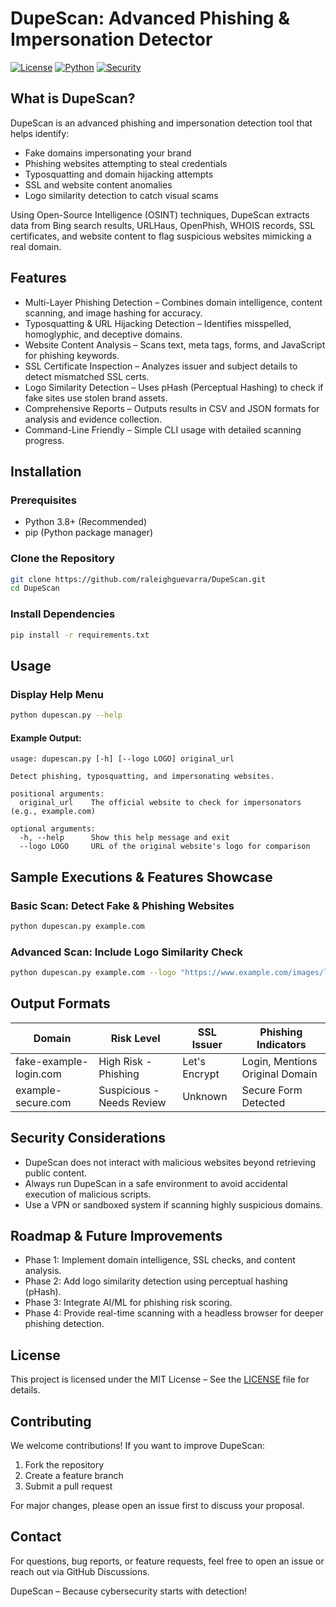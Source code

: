 # DupeScan: Advanced Phishing & Impersonation Detector

[![License](https://img.shields.io/badge/License-MIT-blue.svg)](LICENSE)
[![Python](https://img.shields.io/badge/Python-3.8%2B-brightgreen.svg)](https://www.python.org/downloads/)
[![Security](https://img.shields.io/badge/Security-Antiphishing-red)](#security)

## What is DupeScan?

DupeScan is an advanced phishing and impersonation detection tool that helps identify:
- Fake domains impersonating your brand
- Phishing websites attempting to steal credentials
- Typosquatting and domain hijacking attempts
- SSL and website content anomalies
- Logo similarity detection to catch visual scams

Using Open-Source Intelligence (OSINT) techniques, DupeScan extracts data from Bing search results, URLHaus, OpenPhish, WHOIS records, SSL certificates, and website content to flag suspicious websites mimicking a real domain.

## Features

- Multi-Layer Phishing Detection – Combines domain intelligence, content scanning, and image hashing for accuracy.  
- Typosquatting & URL Hijacking Detection – Identifies misspelled, homoglyphic, and deceptive domains.  
- Website Content Analysis – Scans text, meta tags, forms, and JavaScript for phishing keywords.  
- SSL Certificate Inspection – Analyzes issuer and subject details to detect mismatched SSL certs.  
- Logo Similarity Detection – Uses pHash (Perceptual Hashing) to check if fake sites use stolen brand assets.  
- Comprehensive Reports – Outputs results in CSV and JSON formats for analysis and evidence collection.  
- Command-Line Friendly – Simple CLI usage with detailed scanning progress.  

## Installation

### Prerequisites

- Python 3.8+ (Recommended)  
- pip (Python package manager)  

### Clone the Repository

```sh
git clone https://github.com/raleighguevarra/DupeScan.git
cd DupeScan
```

### Install Dependencies

```sh
pip install -r requirements.txt
```

## Usage

### Display Help Menu

```sh
python dupescan.py --help
```

#### Example Output:

```
usage: dupescan.py [-h] [--logo LOGO] original_url

Detect phishing, typosquatting, and impersonating websites.

positional arguments:
  original_url    The official website to check for impersonators (e.g., example.com)

optional arguments:
  -h, --help      Show this help message and exit
  --logo LOGO     URL of the original website's logo for comparison
```

## Sample Executions & Features Showcase

### Basic Scan: Detect Fake & Phishing Websites

```sh
python dupescan.py example.com
```

### Advanced Scan: Include Logo Similarity Check

```sh
python dupescan.py example.com --logo "https://www.example.com/images/logo2.png"
```

## Output Formats

| Domain                        | Risk Level                | SSL Issuer      | Phishing Indicators              |
|--------------------------------|---------------------------|-----------------|----------------------------------|
| fake-example-login.com       | High Risk - Phishing   | Let's Encrypt  | Login, Mentions Original Domain |
| example-secure.com           | Suspicious - Needs Review | Unknown       | Secure Form Detected           |

## Security Considerations

- DupeScan does not interact with malicious websites beyond retrieving public content.  
- Always run DupeScan in a safe environment to avoid accidental execution of malicious scripts.  
- Use a VPN or sandboxed system if scanning highly suspicious domains.  

## Roadmap & Future Improvements

- Phase 1: Implement domain intelligence, SSL checks, and content analysis.  
- Phase 2: Add logo similarity detection using perceptual hashing (pHash).  
- Phase 3: Integrate AI/ML for phishing risk scoring.  
- Phase 4: Provide real-time scanning with a headless browser for deeper phishing detection.  

## License

This project is licensed under the MIT License – See the [LICENSE](LICENSE) file for details.  

## Contributing

We welcome contributions! If you want to improve DupeScan:  

1. Fork the repository  
2. Create a feature branch  
3. Submit a pull request  

For major changes, please open an issue first to discuss your proposal.  

## Contact

For questions, bug reports, or feature requests, feel free to open an issue or reach out via GitHub Discussions.  

DupeScan – Because cybersecurity starts with detection!
